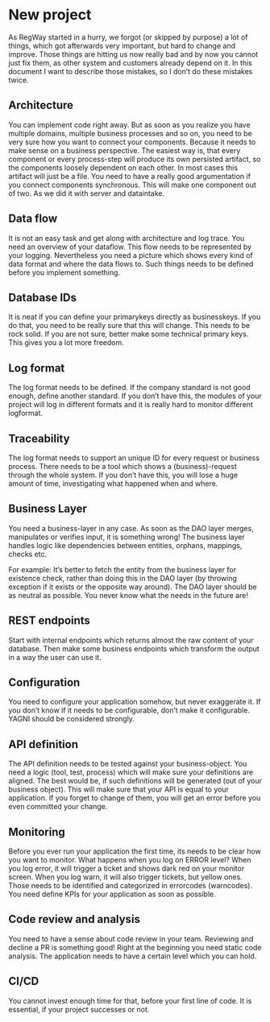 # New project
As RegWay started in a hurry, we forgot (or skipped by purpose) a lot of things, which got afterwards very important, but hard to change and improve.
Those things are hitting us now really bad and by now you cannot just fix them, as other system and customers already depend on it. 
In this document I want to describe those mistakes, so I don’t do these mistakes twice.

## Architecture
You can implement code right away. But as soon as you realize you have multiple domains, multiple business processes and so on, you need to be very sure how you want to connect your components. 
Because it needs to make sense on a business perspective. The easiest way is, that every component or every process-step will produce its own persisted artifact, so the components loosely dependent on each other. In most cases this artifact will just be a file. 
You need to have a really good argumentation if you connect components synchronous. This will make one component out of two. As we did it with server and dataintake.

## Data flow
It is not an easy task and get along with architecture and log trace. You need an overview of your dataflow. This flow needs to be represented by your logging. 
Nevertheless you need a picture which shows every kind of data format and where the data flows to. Such things needs to be defined before you implement something. 

## Database IDs
It is neat if you can define your primarykeys directly as businesskeys. If you do that, you need to be really sure that this will change. This needs to be rock solid. If you are not sure, better make some technical primary keys. This gives you a lot more freedom.

## Log format
The log format needs to be defined. If the company standard is not good enough, define another standard. If you don’t have this, the modules of your project will log in different formats and it is really hard to monitor different logformat.

## Traceability
The log format needs to support an unique ID for every request or business process. There needs to be a tool which shows a (business)-request through the whole system. If you don’t have this, you will lose a huge amount of time, investigating what happened when and where.

## Business Layer
You need a business-layer in any case. 
As soon as the DAO layer merges, manipulates or verifies input, it is something wrong! The business layer handles logic like dependencies between entities, orphans, mappings, checks etc.

For example: It’s better to fetch the entity from the business layer for existence check, rather than doing this in the DAO layer (by throwing exception if it exists or the opposite way around). The DAO layer should be as neutral as possible. You never know what the needs in the future are!
## REST endpoints
Start with internal endpoints which returns almost the raw content of your database. Then make some business endpoints which transform the output in a way the user can use it. 

## Configuration
You need to configure your application somehow, but never exaggerate it. If you don’t know if it needs to be configurable, don’t make it configurable. YAGNI should be considered strongly.
 
## API definition
The API definition needs to be tested against your business-object.
You need a logic (tool, test, process) which will make sure your definitions are aligned. The best would be, if such definitions will be generated (out of your business object). 
This will make sure that your API is equal to your application. If you forget to change of them, you will get an error before you even committed your change.

## Monitoring
Before you ever run your application the first time, its needs to be clear how you want to monitor. What happens when you log on ERROR level? 
When you log error, it will trigger a ticket and shows dark red on your monitor screen.
When you log warn, it will also trigger tickets, but yellow ones. 
Those needs to be identified and categorized in errorcodes (warncodes). 
You need define KPIs for your application as soon as possible.

## Code review and analysis
You need to have a sense about code review in your team. Reviewing and decline a PR is something good!
Right at the beginning you need static code analysis. The application needs to have a certain level which you can hold.

## CI/CD
You cannot invest enough time for that, before your first line of code. It is essential, if your project successes or not.

